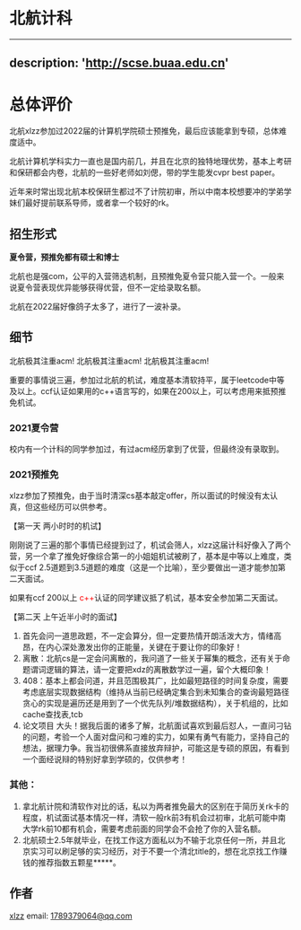 # 北航计科

---
description: 'http://scse.buaa.edu.cn'
---

# 总体评价
北航xlzz参加过2022届的计算机学院硕士预推免，最后应该能拿到专硕，总体难度适中。

北航计算机学科实力一直也是国内前几，并且在北京的独特地理优势，基本上考研和保研都会内卷，北航的一些好老师如刘偲，带的学生能发cvpr best paper。

近年来时常出现北航本校保研生都过不了计院初审，所以中南本校想要冲的学弟学妹们最好提前联系导师，或者拿一个较好的rk。

## 招生形式

**夏令营，预推免都有硕士和博士**

北航也是强com，公平的入营筛选机制，且预推免夏令营只能入营一个。一般来说夏令营表现优异能够获得优营，但不一定给录取名额。

北航在2022届好像鸽子太多了，进行了一波补录。

## 细节

北航极其注重acm!
北航极其注重acm!
北航极其注重acm!

重要的事情说三遍，参加过北航的机试，难度基本清软持平，属于leetcode中等及以上。ccf认证如果用的c++语言写的，如果在200以上，可以考虑用来抵预推免机试。

### 2021夏令营

校内有一个计科的同学参加过，有过acm经历拿到了优营，但最终没有录取到。

### 2021预推免

xlzz参加了预推免，由于当时清深cs基本敲定offer，所以面试的时候没有太认真，但这些经历可以供参考。

 
【第一天 两小时时的机试】

刚刚说了三遍的那个事情已经提到过了，机试会筛人，xlzz这届计科好像入了两个营，另一个拿了推免好像综合第一的小姐姐机试被刷了，基本是中等以上难度，类似于ccf 2.5道题到3.5道题的难度（这是一个比喻），至少要做出一道才能参加第二天面试。

如果有ccf 200以上 <font color="red">c++</font>认证的同学建议抵了机试，基本安全参加第二天面试。

【第二天 上午近半小时的面试】  
1. 首先会问一道思政题，不一定会算分，但一定要热情开朗活泼大方，情绪高昂，在内心深处激发出你的正能量，关键在于要让你的印象好！
2. 离散：北航cs是一定会问离散的，我问道了一些关于幂集的概念，还有关于命题谓词逻辑的算法，请一定要把xdz的离散数学过一遍，留个大概印象！
3. 408：基本上都会问道，并且范围极其广，比如最短路径的时间复杂度，需要考虑底层实现数据结构（维持从当前已经确定集合到未知集合的查询最短路径贪心的实现是遍历还是用到了一个优先队列/堆数据结构），关于机组的，比如cache查找表,tcb
4. 论文项目 大头！据我后面的诸多了解，北航面试喜欢到最后怼人，一直问刁钻的问题，考验一个人面对盘问和刁难的实力，如果有勇气有能力，坚持自己的想法，据理力争。我当初很佛系直接放弃辩护，可能这是专硕的原因，有看到一个面经说辩的特别好拿到学硕的，仅供参考！
   
### 其他：  
1. 拿北航计院和清软作对比的话，私以为两者推免最大的区别在于简历关rk卡的程度，机试面试基本情况一样，清软一般rk前3有机会过初审，北航可能中南大学rk前10都有机会，需要考虑前面的同学会不会抢了你的入营名额。
2. 北航硕士2.5年就毕业，在找工作这方面私以为不输于北京任何一所，并且北京实习可以刷足够的实习经历，对于不要一个清北title的，想在北京找工作赚钱的推荐指数五颗星*****。


## 作者

[xlzz](../zuo-zhe-lian-xi-fang-shi.md)
email: 1789379064@qq.com
